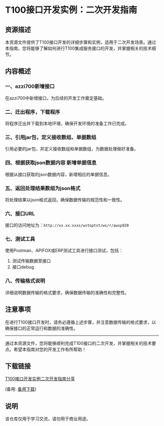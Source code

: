 # T100接口开发实例：二次开发指南

## 资源描述

本资源文件提供了T100接口开发的详细步骤和实例，适用于二次开发场景。通过本指南，您将能够了解如何进行T100集成服务接口的开发，并掌握相关的技术细节。

## 内容概述

### 一、azzi700新增接口
在azzi700中新增接口，为后续的开发工作奠定基础。

### 二、迁出程序，下载程序
将程序迁出并下载到本地环境，确保开发环境的准备工作已完成。

### 三、引用jar包，定义接收数组、单据数组
引用必要的jar包，并定义接收数组和单据数组，为数据处理做好准备。

### 四、根据获取json数据内容 新增单据信息
根据从接口获取的json数据内容，新增相应的单据信息。

### 五、返回处理结果数组为json格式
将处理结果以json格式返回，确保数据传输的规范性和一致性。

### 六、接口URL
接口的访问地址为：`http://xx.xx.xxxx/wstoptst/ws/r/awsp920`

### 七、测试工具
使用Postman、APIFOX或ERP测试工具进行接口测试，包括：
1. 测试传输数据至接口
2. 接口debug

### 八、传输格式说明
详细说明数据传输的格式要求，确保数据传输的准确性和完整性。

## 注意事项
在进行T100接口开发时，请务必遵循上述步骤，并注意数据传输的格式要求，以确保接口的正常运行和数据的准确性。

---

通过本资源文件，您将能够顺利完成T100接口的二次开发，并掌握相关的技术要点。希望本指南对您的开发工作有所帮助！

## 下载链接
[T100接口开发实例二次开发指南分享](https://pan.quark.cn/s/c4004cb60778) 

(备用: [备用下载](https://pan.baidu.com/s/15X9Dh7t9QrzOTKptMNPBEg?pwd=1234))

## 说明

该仓库仅用于学习交流，请勿用于商业用途。
